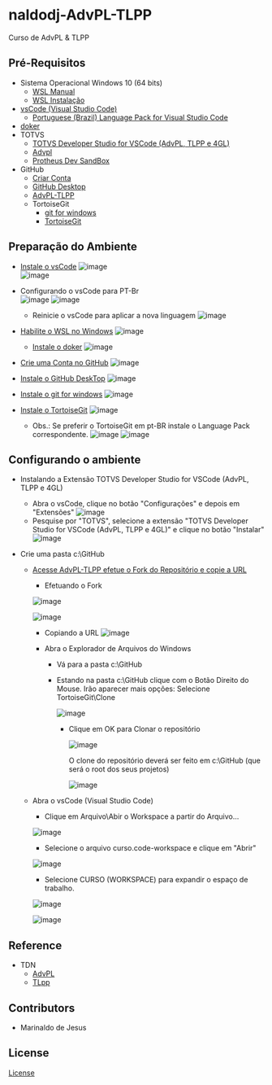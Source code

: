 # naldodj-AdvPL-TLPP

Curso de AdvPL & TLPP

## Pré-Requisitos

+ Sistema Operacional Windows 10 (64 bits)
    + [WSL Manual](https://learn.microsoft.com/en-us/windows/wsl/install-manual)
    + [WSL Instalação](https://learn.microsoft.com/en-us/windows/wsl/install)
+ [vsCode (Visual Studio Code)](https://code.visualstudio.com/)
    + [Portuguese (Brazil) Language Pack for Visual Studio Code ](https://marketplace.visualstudio.com/items?itemName=MS-CEINTL.vscode-language-pack-pt-BR)
+ [doker](https://www.docker.com/)
+ TOTVS
    + [TOTVS Developer Studio for VSCode (AdvPL, TLPP e 4GL)](https://marketplace.visualstudio.com/items?itemName=totvs.tds-vscode)
    + [Advpl](https://marketplace.visualstudio.com/items?itemName=KillerAll.advpl-vscode)
    + [ Protheus Dev SandBox](https://marketplace.visualstudio.com/items?itemName=totvs.protheus-dev-sandbox)
+ GitHub
    + [Criar Conta](https://github.com/signup)
    + [GitHub Desktop](https://desktop.github.com/)
    + [AdvPL-TLPP](https://github.com/naldodj/naldodj-AdvPL-TLPP/)
    + TortoiseGit
        + [git for windows](https://gitforwindows.org/)
        + [TortoiseGit](https://tortoisegit.org/download/)

## Preparação do Ambiente

+ [Instale o vsCode](https://code.visualstudio.com/)
    ![image](https://user-images.githubusercontent.com/102384575/210174242-5f2ab7d9-4a6f-4886-9c38-c09e8beb8b9c.png)    
    ![image](https://user-images.githubusercontent.com/102384575/210174885-b46193de-97d5-4baf-8a7b-4271b379742c.png)

+ Configurando o vsCode para PT-Br    
    ![image](https://user-images.githubusercontent.com/102384575/210178602-e19a8846-3cef-41e2-b98e-3ec11d23683f.png)
    ![image](https://user-images.githubusercontent.com/102384575/210178675-29bcee44-4d3e-4fc1-9f29-f99c09fa9d31.png)
    * Reinicie o vsCode para aplicar a nova linguagem
    ![image](https://user-images.githubusercontent.com/102384575/210178723-de704d14-33c3-4b9b-9dc1-4736c40ca38a.png)

+ [Habilite o WSL no Windows](https://learn.microsoft.com/en-us/windows/wsl/install-manual)
   ![image](https://user-images.githubusercontent.com/102384575/210174171-33ea086b-95dc-462b-8a2c-57aef2cc4750.png)
    + [Instale o doker](https://www.docker.com/)
    ![image](https://user-images.githubusercontent.com/102384575/210174305-d6d327df-c395-4b07-9b9e-4af0282182a0.png)

+ [Crie uma Conta no GitHub](https://github.com/signup)
    ![image](https://user-images.githubusercontent.com/102384575/210174429-75d0cc1f-fd63-414e-8e5f-dd001d433e96.png)

+ [Instale o GitHub DeskTop](https://desktop.github.com/)
    ![image](https://user-images.githubusercontent.com/102384575/210174444-8d0e3a63-4f3b-4d19-b7de-5b6574088b35.png)

+ [Instale o git for windows](https://gitforwindows.org/)
    ![image](https://user-images.githubusercontent.com/102384575/210174497-b3691642-fb01-4ece-8622-91a11bff1375.png)

+ [Instale o TortoiseGit](https://tortoisegit.org/download/)
    ![image](https://user-images.githubusercontent.com/102384575/210174559-366a76cc-6315-45e5-a45a-981bb783fbfa.png)
    
    * Obs.: Se preferir o TortoiseGit em pt-BR instale o Language Pack correspondente.
    ![image](https://user-images.githubusercontent.com/102384575/210174632-11d00aa7-7c37-498b-b7e3-36aeac530c22.png)
    ![image](https://user-images.githubusercontent.com/102384575/210174655-a126f1da-3884-4abc-ac8b-d3acfa5eb30a.png)

## Configurando o ambiente

+ Instalando a Extensão TOTVS Developer Studio for VSCode (AdvPL, TLPP e 4GL)
    + Abra o vsCode, clique no botão "Configurações" e depois em "Extensões"
    ![image](https://user-images.githubusercontent.com/102384575/210179031-29365541-2aae-406e-bb5c-fe44aedda1c6.png)
    + Pesquise por "TOTVS", selecione a extensão "TOTVS Developer Studio for VSCode (AdvPL, TLPP e 4GL)" e clique no botão "Instalar"
    ![image](https://user-images.githubusercontent.com/102384575/210179101-fb5fcf47-dd5c-4582-a494-894a39509fdf.png)

+ Crie uma pasta c:\GitHub
    + [Acesse AdvPL-TLPP efetue o Fork do Repositório e copie a URL](https://github.com/naldodj/naldodj-AdvPL-TLPP/)
        
        + Efetuando o Fork
        
        ![image](https://user-images.githubusercontent.com/102384575/210173643-313b0e3e-0655-4454-8799-0e3e0d107ca0.png)
        
        ![image](https://user-images.githubusercontent.com/102384575/210173670-e8512ecf-ebb7-4746-80df-a538df0674f5.png)    

        + Copiando a URL 
        ![image](https://user-images.githubusercontent.com/102384575/210173586-3e80e3c9-0679-4471-a7b9-2b5803455dac.png)
    
        + Abra o Explorador de Arquivos do Windows
            + Vá para a pasta c:\GitHub
            + Estando na pasta c:\GitHub clique com o Botão Direito do Mouse. Irão aparecer mais opções: Selecione TortoiseGit\Clone
            
                ![image](https://user-images.githubusercontent.com/102384575/210172690-6dd1c385-7981-4f35-907b-0e106c7f7d1b.png)
                
                + Clique em OK para Clonar o repositório
                
                    ![image](https://user-images.githubusercontent.com/102384575/210172802-b359f61d-c1f9-4233-b10e-43a43e3be0fc.png)
                    
                    O clone do repositório deverá ser feito em c:\GitHub (que será o root dos seus projetos)
                    
                    ![image](https://user-images.githubusercontent.com/102384575/210172995-c7240d61-2794-4cf1-a941-ee39615aadd6.png)

    + Abra o vsCode (Visual Studio Code)
        + Clique em Arquivo\Abir o Workspace a partir do Arquivo... 
        
        ![image](https://user-images.githubusercontent.com/102384575/210173217-d4786daf-7b06-4a5e-9054-1dae4754297a.png)
        
        + Selecione o arquivo curso.code-workspace e clique em "Abrir"
        
        ![image](https://user-images.githubusercontent.com/102384575/210173458-48bcd97e-4f10-4d7f-8f3a-70a181b2f7f8.png)
        
        + Selecione CURSO (WORKSPACE) para expandir o espaço de trabalho.
        
        ![image](https://user-images.githubusercontent.com/102384575/210173502-b48a3e9f-0a98-4026-b52d-bb7f5fcc269c.png)
        
        ![image](https://user-images.githubusercontent.com/102384575/210173535-85756836-1db4-48f7-ad57-3a8ad01addbc.png)        

## Reference

+ TDN
    + [AdvPL](https://tdn.totvs.com/display/tec/AdvPL)
    + [TLpp](https://tdn.totvs.com.br/display/tec/TLpp)

## Contributors

+ Marinaldo de Jesus

## License

[License](https://github.com/naldodj/naldodj-AdvPL-TLPP/blob/master/LICENSE)
